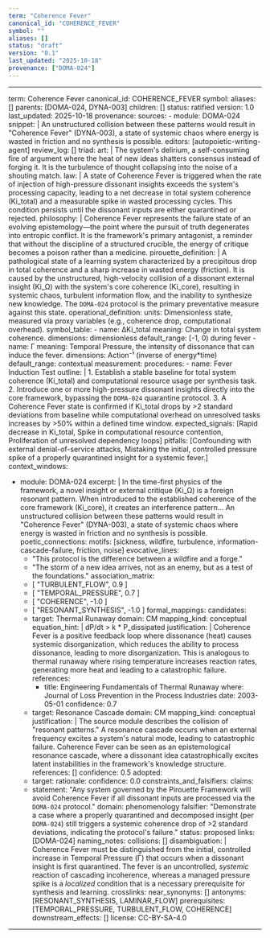 ```yaml
---
term: "Coherence Fever"
canonical_id: "COHERENCE_FEVER"
symbol: ""
aliases: []
status: "draft"
version: "0.1"
last_updated: "2025-10-18"
provenance: ["DOMA-024"]
---
```


---
term: Coherence Fever
canonical_id: COHERENCE_FEVER
symbol: 
aliases: []
parents: [DOMA-024, DYNA-003]
children: []
status: ratified
version: 1.0
last_updated: 2025-10-18
provenance:
  sources:
    - module: DOMA-024
      snippet: |
        An unstructured collision between these patterns would result in "Coherence Fever" (DYNA-003), a state of systemic chaos where energy is wasted in friction and no synthesis is possible.
  editors: [autopoietic-writing-agent]
  review_log: []
triad:
  art: |
    The system's delirium, a self-consuming fire of argument where the heat of new ideas shatters consensus instead of forging it. It is the turbulence of thought collapsing into the noise of a shouting match.
  law: |
    A state of Coherence Fever is triggered when the rate of injection of high-pressure dissonant insights exceeds the system's processing capacity, leading to a net decrease in total system coherence (Ki_total) and a measurable spike in wasted processing cycles. This condition persists until the dissonant inputs are either quarantined or rejected.
  philosophy: |
    Coherence Fever represents the failure state of an evolving epistemology—the point where the pursuit of truth degenerates into entropic conflict. It is the framework's primary antagonist, a reminder that without the discipline of a structured crucible, the energy of critique becomes a poison rather than a medicine.
pirouette_definition: |
  A pathological state of a learning system characterized by a precipitous drop in total coherence and a sharp increase in wasted energy (friction). It is caused by the unstructured, high-velocity collision of a dissonant external insight (Ki_Ω) with the system's core coherence (Ki_core), resulting in systemic chaos, turbulent information flow, and the inability to synthesize new knowledge. The `DOMA-024` protocol is the primary preventative measure against this state.
operational_definition:
  units: Dimensionless state, measured via proxy variables (e.g., coherence drop, computational overhead).
  symbol_table:
    - name: ΔKi_total
      meaning: Change in total system coherence.
      dimensions: dimensionless
      default_range: [-1, 0) during fever
    - name: Γ
      meaning: Temporal Pressure, the intensity of dissonance that can induce the fever.
      dimensions: Action⁻¹ (inverse of energy*time)
      default_range: contextual
  measurement:
    procedures:
      - name: Fever Induction Test
        outline: |
          1. Establish a stable baseline for total system coherence (Ki_total) and computational resource usage per synthesis task.
          2. Introduce one or more high-pressure dissonant insights directly into the core framework, bypassing the `DOMA-024` quarantine protocol.
          3. A Coherence Fever state is confirmed if Ki_total drops by >2 standard deviations from baseline while computational overhead on unresolved tasks increases by >50% within a defined time window.
        expected_signals: [Rapid decrease in Ki_total, Spike in computational resource contention, Proliferation of unresolved dependency loops]
        pitfalls: [Confounding with external denial-of-service attacks, Mistaking the initial, controlled pressure spike of a properly quarantined insight for a systemic fever.]
context_windows:
  - module: DOMA-024
    excerpt: |
      In the time-first physics of the framework, a novel insight or external critique (Ki_Ω) is a foreign resonant pattern. When introduced to the established coherence of the core framework (Ki_core), it creates an interference pattern... An unstructured collision between these patterns would result in "Coherence Fever" (DYNA-003), a state of systemic chaos where energy is wasted in friction and no synthesis is possible.
poetic_connections:
  motifs: [sickness, wildfire, turbulence, information-cascade-failure, friction, noise]
  evocative_lines:
    - "This protocol is the difference between a wildfire and a forge."
    - "The storm of a new idea arrives, not as an enemy, but as a test of the foundations."
  association_matrix:
    - [ "TURBULENT_FLOW", 0.9 ]
    - [ "TEMPORAL_PRESSURE", 0.7 ]
    - [ "COHERENCE", -1.0 ]
    - [ "RESONANT_SYNTHESIS", -1.0 ]
formal_mappings:
  candidates:
    - target: Thermal Runaway
      domain: CM
      mapping_kind: conceptual
      equation_hint: |
        dP/dt > k * P_dissipated
      justification: |
        Coherence Fever is a positive feedback loop where dissonance (heat) causes systemic disorganization, which reduces the ability to process dissonance, leading to more disorganization. This is analogous to thermal runaway where rising temperature increases reaction rates, generating more heat and leading to a catastrophic failure.
      references:
        - title: Engineering Fundamentals of Thermal Runaway
          where: Journal of Loss Prevention in the Process Industries
          date: 2003-05-01
      confidence: 0.7
    - target: Resonance Cascade
      domain: CM
      mapping_kind: conceptual
      justification: |
        The source module describes the collision of "resonant patterns." A resonance cascade occurs when an external frequency excites a system's natural mode, leading to catastrophic failure. Coherence Fever can be seen as an epistemological resonance cascade, where a dissonant idea catastrophically excites latent instabilities in the framework's knowledge structure.
      references: []
      confidence: 0.5
  adopted:
    - target: 
      rationale: 
      confidence: 0.0
constraints_and_falsifiers:
  claims:
    - statement: "Any system governed by the Pirouette Framework will avoid Coherence Fever if all dissonant inputs are processed via the `DOMA-024` protocol."
      domain: phenomenology
      falsifier: "Demonstrate a case where a properly quarantined and decomposed insight (per `DOMA-024`) still triggers a systemic coherence drop of >2 standard deviations, indicating the protocol's failure."
      status: proposed
      links: [DOMA-024]
naming_notes:
  collisions: []
  disambiguation: |
    Coherence Fever must be distinguished from the initial, controlled increase in Temporal Pressure (Γ) that occurs when a dissonant insight is first quarantined. The fever is an uncontrolled, *systemic* reaction of cascading incoherence, whereas a managed pressure spike is a *localized* condition that is a necessary prerequisite for synthesis and learning.
crosslinks:
  near_synonyms: []
  antonyms: [RESONANT_SYNTHESIS, LAMINAR_FLOW]
  prerequisites: [TEMPORAL_PRESSURE, TURBULENT_FLOW, COHERENCE]
  downstream_effects: []
license: CC-BY-SA-4.0
---